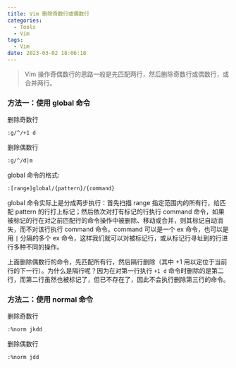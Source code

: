```yaml
---
title: Vim 删除奇数行或偶数行
categories:
  - Tools
  - Vim
tags:
  - Vim
date: 2023-03-02 18:06:18
---
```


> Vim 操作奇偶数行的思路一般是先匹配两行，然后删除奇数行或偶数行，或合并两行。

### 方法一：使用 global 命令

删除奇数行
```txt
:g/^/+1 d
```

删除偶数行
```txt
:g/^/d|m
```

global 命令的格式:

```txt
:[range]global/{pattern}/{command}
```

global 命令实际上是分成两步执行：首先扫描 range 指定范围内的所有行，给匹配 pattern 的行打上标记；然后依次对打有标记的行执行 command 命令，如果被标记的行在对之前匹配行的命令操作中被删除、移动或合并，则其标记自动消失，而不对该行执行 command 命令。command 可以是一个 ex 命令，也可以是用 `|` 分隔的多个 ex 命令，这样我们就可以对被标记行，或从标记行寻址到的行进行多种不同的操作。

上面删除偶数行的命令，先匹配所有行，然后隔行删除（其中 +1 用以定位于当前行的下一行）。为什么是隔行呢？因为在对第一行执行 `+1 d` 命令时删除的是第二行，而第二行虽然也被标记了，但已不存在了，因此不会执行删除第三行的命令。


### 方法二：使用 normal 命令

删除奇数行
```txt
:%norm jkdd
```

删除偶数行
```txt
:%norm jdd
```




